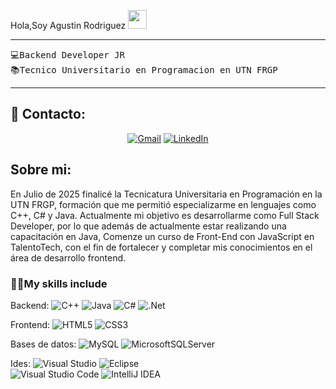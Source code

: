 
Hola,Soy Agustin Rodriguez
	<a href="https://github.com/Bouaskaoun" target="_self">
		<img src="https://media.giphy.com/media/hvRJCLFzcasrR4ia7z/giphy.gif" width="30">
	</a>
</h1>

<hr>

<pre>
💻Backend Developer JR 
📚Tecnico Universitario en Programacion en UTN FRGP
</pre>
<hr>

## 🤝 Contacto:

<p align="center">
	<a href="mailto:agustinrodriguezz0920@gmail.com"><img img src="https://img.shields.io/badge/gmail-%23EA4335.svg?style=plastic&logo=gmail&logoColor=white" alt="Gmail"/></a>
	<a href="https://www.linkedin.com/in/agustín-rodriguez-596a70173"><img src="https://img.shields.io/badge/linkedin-%230A66C2.svg?style=plastic&logo=linkedin&logoColor=white" alt="LinkedIn"/></a>

</p>

## Sobre mi:

<p>
En Julio de 2025 finalicé la Tecnicatura Universitaria en Programación en la UTN FRGP, formación que me permitió especializarme en lenguajes como C++, C# y Java. Actualmente mi objetivo es desarrollarme como Full Stack Developer, por lo que además de actualmente estar realizando una capacitación en Java, Comenze un curso de Front-End con JavaScript en TalentoTech, con el fin de fortalecer y completar mis conocimientos en el área de desarrollo frontend.
  
</p>

 ### 👨‍💻My skills include

   Backend:
 ![C++](https://img.shields.io/badge/c++-%2300599C.svg?style=for-the-badge&logo=c%2B%2B&logoColor=white)
 ![Java](https://img.shields.io/badge/java-%23ED8B00.svg?style=for-the-badge&logo=openjdk&logoColor=white)
  ![C#](https://img.shields.io/badge/c%23-%23239120.svg?style=for-the-badge&logo=csharp&logoColor=white)
  ![.Net](https://img.shields.io/badge/.NET-5C2D91?style=for-the-badge&logo=.net&logoColor=white)



  Frontend:
![HTML5](https://img.shields.io/badge/html5-%23E34F26.svg?style=for-the-badge&logo=html5&logoColor=white)
  ![CSS3](https://img.shields.io/badge/css3-%231572B6.svg?style=for-the-badge&logo=css3&logoColor=white) 



Bases de datos:
![MySQL](https://img.shields.io/badge/mysql-4479A1.svg?style=for-the-badge&logo=mysql&logoColor=white)
![MicrosoftSQLServer](https://img.shields.io/badge/Microsoft%20SQL%20Server-CC2927?style=for-the-badge&logo=microsoft%20sql%20server&logoColor=white)





  
Ides:
  ![Visual Studio](https://img.shields.io/badge/Visual%20Studio-5C2D91.svg?style=for-the-badge&logo=visual-studio&logoColor=white)      ![Eclipse](https://img.shields.io/badge/Eclipse-FE7A16.svg?style=for-the-badge&logo=Eclipse&logoColor=white)  
 ![Visual Studio Code](https://img.shields.io/badge/Visual%20Studio%20Code-0078d7.svg?style=for-the-badge&logo=visual-studio-code&logoColor=white)
 ![IntelliJ IDEA](https://img.shields.io/badge/IntelliJIDEA-000000.svg?style=for-the-badge&logo=intellij-idea&logoColor=white)

 

